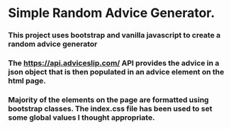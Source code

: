 # Simple Random Advice Generator.

### This project uses bootstrap and vanilla javascript to create a random advice generator

### The https://api.adviceslip.com/ API provides the advice in a json object that is then populated in an advice element on the html page.

### Majority of the elements on the page are formatted using bootstrap classes. The index.css file has been used to set some global values I thought appropriate.
